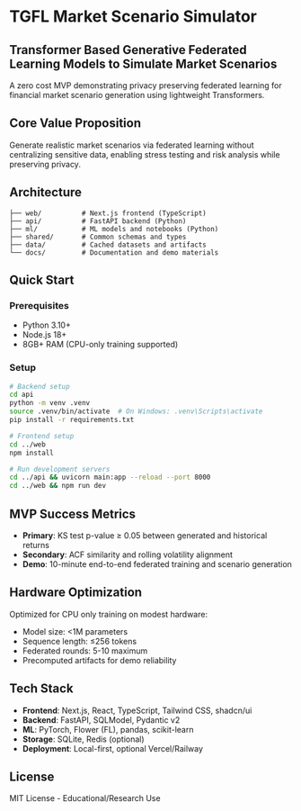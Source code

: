 # TGFL Market Scenario Simulator

## Transformer Based Generative Federated Learning Models to Simulate Market Scenarios

A zero cost MVP demonstrating privacy preserving federated learning for financial market scenario generation using lightweight Transformers.

## Core Value Proposition

Generate realistic market scenarios via federated learning without centralizing sensitive data, enabling stress testing and risk analysis while preserving privacy.

## Architecture

```
├── web/          # Next.js frontend (TypeScript)
├── api/          # FastAPI backend (Python)
├── ml/           # ML models and notebooks (Python)
├── shared/       # Common schemas and types
├── data/         # Cached datasets and artifacts
└── docs/         # Documentation and demo materials
```

## Quick Start

### Prerequisites

- Python 3.10+
- Node.js 18+
- 8GB+ RAM (CPU-only training supported)

### Setup

```bash
# Backend setup
cd api
python -m venv .venv
source .venv/bin/activate  # On Windows: .venv\Scripts\activate
pip install -r requirements.txt

# Frontend setup
cd ../web
npm install

# Run development servers
cd ../api && uvicorn main:app --reload --port 8000
cd ../web && npm run dev
```

## MVP Success Metrics

- **Primary**: KS test p-value ≥ 0.05 between generated and historical returns
- **Secondary**: ACF similarity and rolling volatility alignment
- **Demo**: 10-minute end-to-end federated training and scenario generation

## Hardware Optimization

Optimized for CPU only training on modest hardware:

- Model size: <1M parameters
- Sequence length: ≤256 tokens
- Federated rounds: 5-10 maximum
- Precomputed artifacts for demo reliability

## Tech Stack

- **Frontend**: Next.js, React, TypeScript, Tailwind CSS, shadcn/ui
- **Backend**: FastAPI, SQLModel, Pydantic v2
- **ML**: PyTorch, Flower (FL), pandas, scikit-learn
- **Storage**: SQLite, Redis (optional)
- **Deployment**: Local-first, optional Vercel/Railway

## License

MIT License - Educational/Research Use
